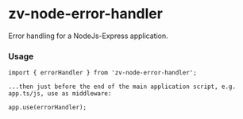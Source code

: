 # zv-node-error-handler
Error handling for a NodeJs-Express application.

### Usage
```
import { errorHandler } from 'zv-node-error-handler';  
  
...then just before the end of the main application script, e.g. app.ts/js, use as middleware:  
  
app.use(errorHandler);
```
